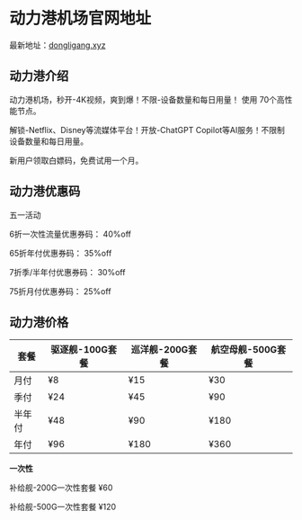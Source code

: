 # 动力港机场官网地址

最新地址：[dongligang.xyz](https://site01.dongligang.vip/login?code=f36tEuXd)

## 动力港介绍

动力港机场，秒开-4K视频，爽到爆！不限-设备数量和每日用量！ 使用 70个高性能节点。

解锁-Netflix、Disney等流媒体平台！开放-ChatGPT Copilot等AI服务！不限制设备数量和每日用量。

新用户领取白嫖码，免费试用一个月。

## 动力港优惠码

五一活动

6折一次性流量优惠券码： 40%off 

65折年付优惠券码： 35%off 

7折季/半年付优惠券码： 30%off

75折月付优惠券码： 25%off

## 动力港价格

|套餐|驱逐舰-100G套餐|巡洋舰-200G套餐|航空母舰-500G套餐|
|----|----|----|----|
|月付|¥8|¥15|¥30|
|季付|¥24|¥45|¥90|
|半年付|¥48|¥90|¥180|
|年付|¥96|¥180|¥360|

**一次性**

补给舰-200G一次性套餐 ¥60

补给舰-500G一次性套餐 ¥120
